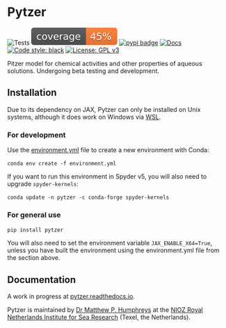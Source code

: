# Pytzer

![Tests](https://github.com/mvdh7/pytzer/workflows/Tests/badge.svg)
[![Coverage](https://github.com/mvdh7/pytzer/blob/jax/.misc/coverage.svg)](https://github.com/mvdh7/pytzer/blob/jax/.misc/coverage.txt)
[![pypi badge](https://img.shields.io/pypi/v/pytzer.svg?style=popout)](https://pypi.org/project/pytzer/)
[![Docs](https://readthedocs.org/projects/pytzer/badge/?version=jax&style=flat)](https://pytzer.readthedocs.io/en/jax/)
[![Code style: black](https://img.shields.io/badge/code%20style-black-000000.svg)](https://github.com/psf/black)
[![License: GPL v3](https://img.shields.io/badge/License-GPLv3-blue.svg)](https://www.gnu.org/licenses/gpl-3.0)

Pitzer model for chemical activities and other properties of aqueous solutions.  Undergoing beta testing and development.

## Installation

Due to its dependency on JAX, Pytzer can only be installed on Unix systems, although it does work on Windows via [WSL](https://docs.microsoft.com/en-us/windows/wsl/).

### For development

Use the [environment.yml](https://github.com/mvdh7/pytzer/blob/jax/environment.yml) file to create a new environment with Conda:

    conda env create -f environment.yml

If you want to run this environment in Spyder v5, you will also need to upgrade `spyder-kernels`:

    conda update -n pytzer -c conda-forge spyder-kernels

### For general use

    pip install pytzer

You will also need to set the environment variable `JAX_ENABLE_X64=True`, unless you have built the environment using the environment.yml file from the section above.

## Documentation

A work in progress at [pytzer.readthedocs.io](https://pytzer.readthedocs.io/en/jax/).

Pytzer is maintained by [Dr Matthew P. Humphreys](https://mvdh.xyz) at the [NIOZ Royal Netherlands Institute for Sea Research](https://www.nioz.nl/en) (Texel, the Netherlands).
